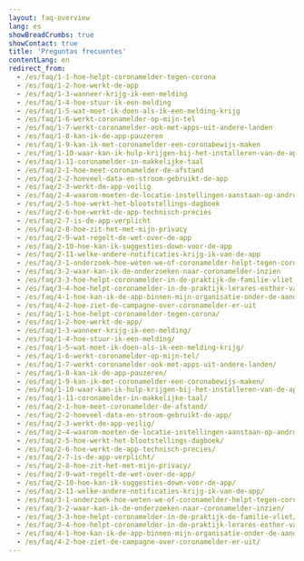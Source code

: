 ```yaml
---
layout: faq-overview
lang: es
showBreadCrumbs: true
showContact: true
title: 'Preguntas frecuentes'
contentLang: en
redirect_from: 
  - /es/faq/1-1-hoe-helpt-coronamelder-tegen-corona
  - /es/faq/1-2-hoe-werkt-de-app
  - /es/faq/1-3-wanneer-krijg-ik-een-melding
  - /es/faq/1-4-hoe-stuur-ik-een-melding
  - /es/faq/1-5-wat-moet-ik-doen-als-ik-een-melding-krijg
  - /es/faq/1-6-werkt-coronamelder-op-mijn-tel
  - /es/faq/1-7-werkt-coronamelder-ook-met-apps-uit-andere-landen
  - /es/faq/1-8-kan-ik-de-app-pauzeren
  - /es/faq/1-9-kan-ik-met-coronamelder-een-coronabewijs-maken
  - /es/faq/1-10-waar-kan-ik-hulp-krijgen-bij-het-installeren-van-de-app
  - /es/faq/1-11-coronamelder-in-makkelijke-taal
  - /es/faq/2-1-hoe-meet-coronamelder-de-afstand
  - /es/faq/2-2-hoeveel-data-en-stroom-gebruikt-de-app
  - /es/faq/2-3-werkt-de-app-veilig
  - /es/faq/2-4-waarom-moeten-de-locatie-instellingen-aanstaan-op-android
  - /es/faq/2-5-hoe-werkt-het-blootstellings-dagboek
  - /es/faq/2-6-hoe-werkt-de-app-technisch-precies
  - /es/faq/2-7-is-de-app-verplicht
  - /es/faq/2-8-hoe-zit-het-met-mijn-privacy
  - /es/faq/2-9-wat-regelt-de-wet-over-de-app
  - /es/faq/2-10-hoe-kan-ik-suggesties-down-voor-de-app
  - /es/faq/2-11-welke-andere-notificaties-krijg-ik-van-de-app
  - /es/faq/3-1-onderzoek-hoe-weten-we-of-coronamelder-helpt-tegen-corona
  - /es/faq/3-2-waar-kan-ik-de-onderzoeken-naar-coronamelder-inzien
  - /es/faq/3-3-hoe-helpt-coronamelder-in-de-praktijk-de-familie-vliet
  - /es/faq/3-4-hoe-helpt-coronamelder-in-de-praktijk-lerares-esther-van-gorkum
  - /es/faq/4-1-hoe-kan-ik-de-app-binnen-mijn-organisatie-onder-de-aandacht-brengen
  - /es/faq/4-2-hoe-ziet-de-campagne-over-coronamelder-er-uit
  - /es/faq/1-1-hoe-helpt-coronamelder-tegen-corona/
  - /es/faq/1-2-hoe-werkt-de-app/
  - /es/faq/1-3-wanneer-krijg-ik-een-melding/
  - /es/faq/1-4-hoe-stuur-ik-een-melding/
  - /es/faq/1-5-wat-moet-ik-doen-als-ik-een-melding-krijg/
  - /es/faq/1-6-werkt-coronamelder-op-mijn-tel/
  - /es/faq/1-7-werkt-coronamelder-ook-met-apps-uit-andere-landen/
  - /es/faq/1-8-kan-ik-de-app-pauzeren/
  - /es/faq/1-9-kan-ik-met-coronamelder-een-coronabewijs-maken/
  - /es/faq/1-10-waar-kan-ik-hulp-krijgen-bij-het-installeren-van-de-app/
  - /es/faq/1-11-coronamelder-in-makkelijke-taal/
  - /es/faq/2-1-hoe-meet-coronamelder-de-afstand/
  - /es/faq/2-2-hoeveel-data-en-stroom-gebruikt-de-app/
  - /es/faq/2-3-werkt-de-app-veilig/
  - /es/faq/2-4-waarom-moeten-de-locatie-instellingen-aanstaan-op-android/
  - /es/faq/2-5-hoe-werkt-het-blootstellings-dagboek/
  - /es/faq/2-6-hoe-werkt-de-app-technisch-precies/
  - /es/faq/2-7-is-de-app-verplicht/
  - /es/faq/2-8-hoe-zit-het-met-mijn-privacy/
  - /es/faq/2-9-wat-regelt-de-wet-over-de-app/
  - /es/faq/2-10-hoe-kan-ik-suggesties-down-voor-de-app/
  - /es/faq/2-11-welke-andere-notificaties-krijg-ik-van-de-app/
  - /es/faq/3-1-onderzoek-hoe-weten-we-of-coronamelder-helpt-tegen-corona/
  - /es/faq/3-2-waar-kan-ik-de-onderzoeken-naar-coronamelder-inzien/
  - /es/faq/3-3-hoe-helpt-coronamelder-in-de-praktijk-de-familie-vliet/
  - /es/faq/3-4-hoe-helpt-coronamelder-in-de-praktijk-lerares-esther-van-gorkum/
  - /es/faq/4-1-hoe-kan-ik-de-app-binnen-mijn-organisatie-onder-de-aandacht-brengen/
  - /es/faq/4-2-hoe-ziet-de-campagne-over-coronamelder-er-uit/
---
```

